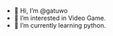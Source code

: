 - 👋 Hi, I’m @gatuwo
- 👀 I’m interested in Video Game.
- 🌱 I’m currently learning python.

<!---
gatuwo/gatuwo is a ✨ special ✨ repository because its `README.md` (this file) appears on your GitHub profile.
You can click the Preview link to take a look at your changes.
--->
